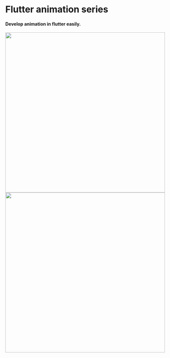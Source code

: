 # Flutter animation series
#### Develop animation in flutter easily.

<img src='https://github.com/sky-flutter/flutter_animation_series/blob/master/output.gif' height=500/> <img src='https://github.com/sky-flutter/flutter_animation_series/blob/search/search-output.gif' height=500/>
